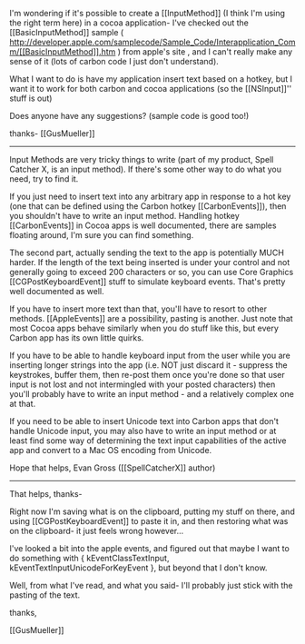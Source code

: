 I'm wondering if it's possible to create a [[InputMethod]] (I think I'm using the right term here) in a cocoa application-
I've checked out the [[BasicInputMethod]] sample ( http://developer.apple.com/samplecode/Sample_Code/Interapplication_Comm/[[BasicInputMethod]].htm ) from apple's site , and I can't really make any sense of it (lots of carbon code I just don't understand).

What I want to do is have my application insert text based on a hotkey, but I want it to work for both carbon and cocoa applications (so the [[NSInput]]'' stuff is out)

Does anyone have any suggestions? (sample code is good too!)

thanks- [[GusMueller]]

----

Input Methods are very tricky things to write (part of my product, Spell Catcher X, is  an input method). If there's some other way to do what you need, try to find it.

If you just need to insert text into any arbitrary app in response to a hot key (one that can be defined using the Carbon hotkey [[CarbonEvents]]), then you shouldn't have to write an input method. Handling hotkey [[CarbonEvents]] in Cocoa apps is well documented, there are samples floating around, I'm sure you can find something.

The second part, actually sending the text to the app is potentially MUCH harder. If the length of the text being inserted is under your control and not generally going to exceed 200 characters or so, you can use Core Graphics [[CGPostKeyboardEvent]] stuff to simulate keyboard events. That's pretty well documented as well.

If you have to insert more text than that, you'll have to resort to other methods. [[AppleEvents]] are a possibility, pasting is another. Just note that most Cocoa apps behave similarly when you do stuff like this, but every Carbon app has its own little quirks.

If you have to be able to handle keyboard input from the user while you are inserting longer strings into the app (i.e. NOT just discard it - suppress the keystrokes, buffer them, then re-post them once you're done so that user input is not lost and not intermingled with your posted characters) then you'll probably have to write an input method - and a relatively complex one at that.

If you need to be able to insert Unicode text into Carbon apps that don't handle Unicode input, you may also have to write an input method or at least find some way of determining the text input capabilities of the active app and convert to a Mac OS encoding from Unicode.

Hope that helps,
Evan Gross
([[SpellCatcherX]] author)

----

That helps, thanks-

Right now I'm saving what is on the clipboard, putting my stuff on there, and using [[CGPostKeyboardEvent]] to paste it in, and then restoring what was on the clipboard- it just feels wrong however...

I've looked a bit into the apple events, and figured out that maybe I want to do something with { kEventClassTextInput, kEventTextInputUnicodeForKeyEvent }, but beyond that I don't know.

Well, from what I've read, and what you said- I'll probably just stick with the pasting of the text.

thanks,

[[GusMueller]]